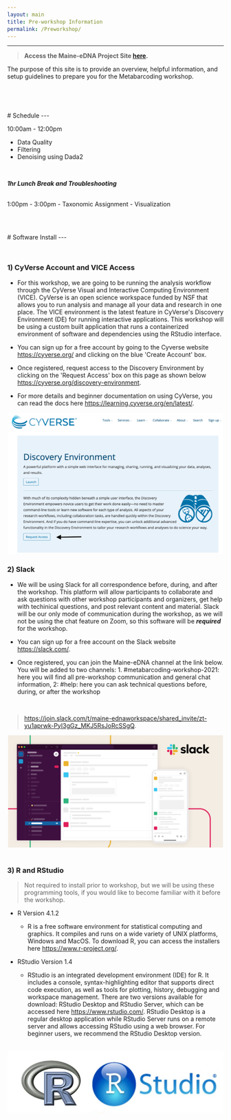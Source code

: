 ```yaml
---
layout: main
title: Pre-workshop Information
permalink: /Preworkshop/
---
```


---

> **Access the Maine-eDNA Project Site [here](https://umaine.edu/edna/).**


The purpose of this site is to provide an overview, helpful information, and setup guidelines to prepare you for the Metabarcoding workshop.

<br />

<hr style="height:15px; visibility:hidden;" />
# Schedule
---
<br>

10:00am - 12:00pm
 - Data Quality 
 - Filtering
 - Denoising using Dada2
 
 <br>
 
_**1hr Lunch Break and Troubleshooting**_

<br>
 1:00pm - 3:00pm
 - Taxonomic Assignment
 - Visualization
 
 <br>
 <br>
 

<hr style="height:15px; visibility:hidden;" />
# Software Install
---
<hr style="height:15px; visibility:hidden;" />

### 1) CyVerse Account and VICE Access

 - For this workshop, we are going to be running the analysis workflow through the CyVerse Visual and Interactive Computing Environment (VICE). CyVerse is an open science workspace funded by NSF that allows you to run analysis and manage all your data and research in one place. The VICE environment is the latest feature in CyVerse's Discovery Environment (DE) for running interactive applications. This workshop will be using a custom built application that runs a containerized environment of software and dependencies using the RStudio interface. 

 - You can sign up for a free account by going to the Cyverse website <https://cyverse.org/> and clicking on the blue 'Create Account' box.
 - Once registered, request access to the Discovery Environment by clicking on the 'Request Access' box on this page as shown below <https://cyverse.org/discovery-environment>.
 - For more details and beginner documentation on using CyVerse, you can read the docs here <https://learning.cyverse.org/en/latest/>.

 <center><img src="../images/CyVerse.png" width="500"></center>


### 2) Slack

 - We will be using Slack for all correspondence before, during, and after the workshop. This platform will allow participants to collaborate and ask questions with other workshop participants and organizers, get help with techinical questions, and post relevant content and material. Slack will be our only mode of communication during the workshop, as we will not be using the chat feature on Zoom, so this software will be **_required_** for the workshop. 
 
 - You can sign up for a free account on the Slack website <https://slack.com/>. 
 - Once registered, you can join the Maine-eDNA channel at the link below. You will be added to two channels: 1. #metabarcoding-workshop-2021: here you will find all pre-workshop communication and general chat information, 2: #help: here you can ask technical questions before, during, or after the workshop
 <br>
 
 > <https://join.slack.com/t/maine-ednaworkspace/shared_invite/zt-yu1aprwk-PyI3gGz_MKJ5RsJoRcSSgQ>.
 
 <center><img src="../images/Slack.jpeg" width="500"></center>

<br>


### 3) R and RStudio
>Not required to install prior to workshop, but we will be using these programming tools, if you would like to become familiar with it before the workshop.

* R Version 4.1.2

  - R is a free software environment for statistical computing and graphics. It compiles and runs on a wide variety of UNIX platforms, Windows and MacOS. To download R, you can access the installers here <https://www.r-project.org/>.

* RStudio Version 1.4

  - RStudio is an integrated development environment (IDE) for R. It includes a console, syntax-highlighting editor that supports direct code execution, as well as tools for plotting, history, debugging and workspace management. There are two versions available for download: RStudio Desktop and RStudio Server, which can be accessed here <https://www.rstudio.com/>. RStudio Desktop is a regular desktop application while RStudio Server runs on a remote server and allows accessing RStudio using a web browser. For beginner users, we recommend the RStudio Desktop version.

<br />
 <center><img src="../images/Rlogo.png"></center>

<br>
